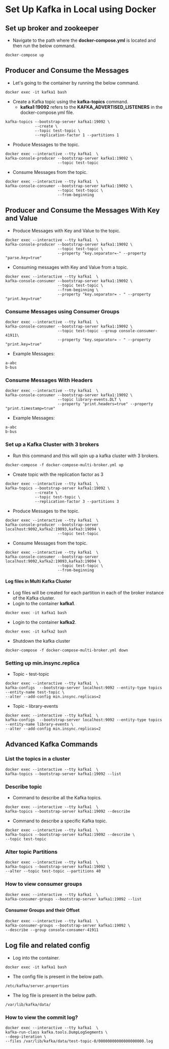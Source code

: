 # Set Up Kafka in Local using Docker

## Set up broker and zookeeper

- Navigate to the path where the **docker-compose.yml** is located and then run the below command.

```
docker-compose up
```

## Producer and Consume the Messages

- Let's going to the container by running the below command.

```
docker exec -it kafka1 bash
```

- Create a Kafka topic using the **kafka-topics** command.
    - **kafka1:19092** refers to the **KAFKA_ADVERTISED_LISTENERS** in the docker-compose.yml file.

```
kafka-topics --bootstrap-server kafka1:19092 \
             --create \
             --topic test-topic \
             --replication-factor 1 --partitions 1
```

- Produce Messages to the topic.

```
docker exec --interactive --tty kafka1  \
kafka-console-producer --bootstrap-server kafka1:19092 \
                       --topic test-topic
```

- Consume Messages from the topic.

```
docker exec --interactive --tty kafka1  \
kafka-console-consumer --bootstrap-server kafka1:19092 \
                       --topic test-topic \
                       --from-beginning
```

## Producer and Consume the Messages With Key and Value

- Produce Messages with Key and Value to the topic.

```
docker exec --interactive --tty kafka1  \
kafka-console-producer --bootstrap-server kafka1:19092 \
                       --topic test-topic \
                       --property "key.separator=-" --property "parse.key=true"
```

- Consuming messages with Key and Value from a topic.

```
docker exec --interactive --tty kafka1  \
kafka-console-consumer --bootstrap-server kafka1:19092 \
                       --topic test-topic \
                       --from-beginning \
                       --property "key.separator= - " --property "print.key=true"
```

### Consume Messages using Consumer Groups


```
docker exec --interactive --tty kafka1  \
kafka-console-consumer --bootstrap-server kafka1:19092 \
                       --topic test-topic --group console-consumer-41911\
                       --property "key.separator= - " --property "print.key=true"
```

- Example Messages:

```
a-abc
b-bus
```

### Consume Messages With Headers

```
docker exec --interactive --tty kafka1  \
kafka-console-consumer --bootstrap-server kafka1:19092 \
                       --topic library-events.DLT \
                       --property "print.headers=true" --property "print.timestamp=true" 
```

- Example Messages:

```
a-abc
b-bus
```

### Set up a Kafka Cluster with 3 brokers

- Run this command and this will spin up a kafka cluster with 3 brokers.

```
docker-compose -f docker-compose-multi-broker.yml up
```

- Create topic with the replication factor as 3

```
docker exec --interactive --tty kafka1  \
kafka-topics --bootstrap-server kafka1:19092 \
             --create \
             --topic test-topic \
             --replication-factor 3 --partitions 3
```

- Produce Messages to the topic.

```
docker exec --interactive --tty kafka1  \
kafka-console-producer --bootstrap-server localhost:9092,kafka2:19093,kafka3:19094 \
                       --topic test-topic
```

- Consume Messages from the topic.

```
docker exec --interactive --tty kafka1  \
kafka-console-consumer --bootstrap-server localhost:9092,kafka2:19093,kafka3:19094 \
                       --topic test-topic \
                       --from-beginning
```
#### Log files in Multi Kafka Cluster

- Log files will be created for each partition in each of the broker instance of the Kafka cluster.
-  Login to the container **kafka1**.
  ```
  docker exec -it kafka1 bash
  ```
-  Login to the container **kafka2**.
  ```
  docker exec -it kafka2 bash
  ```

- Shutdown the kafka cluster

```
docker-compose -f docker-compose-multi-broker.yml down
```

### Setting up min.insync.replica

- Topic - test-topic

```
docker exec --interactive --tty kafka1  \
kafka-configs  --bootstrap-server localhost:9092 --entity-type topics --entity-name test-topic \
--alter --add-config min.insync.replicas=2
```

- Topic - library-events

```
docker exec --interactive --tty kafka1  \
kafka-configs  --bootstrap-server localhost:9092 --entity-type topics --entity-name library-events \
--alter --add-config min.insync.replicas=2
```
## Advanced Kafka Commands

### List the topics in a cluster

```
docker exec --interactive --tty kafka1  \
kafka-topics --bootstrap-server kafka1:19092 --list

```

### Describe topic

- Command to describe all the Kafka topics.

```
docker exec --interactive --tty kafka1  \
kafka-topics --bootstrap-server kafka1:19092 --describe
```

- Command to describe a specific Kafka topic.

```
docker exec --interactive --tty kafka1  \
kafka-topics --bootstrap-server kafka1:19092 --describe \
--topic test-topic
```

### Alter topic Partitions

```
docker exec --interactive --tty kafka1  \
kafka-topics --bootstrap-server kafka1:19092 \
--alter --topic test-topic --partitions 40
```

### How to view consumer groups

```
docker exec --interactive --tty kafka1  \
kafka-consumer-groups --bootstrap-server kafka1:19092 --list
```

#### Consumer Groups and their Offset

```
docker exec --interactive --tty kafka1  \
kafka-consumer-groups --bootstrap-server kafka1:19092 \
--describe --group console-consumer-41911
```

## Log file and related config

- Log into the container.

```
docker exec -it kafka1 bash
```

- The config file is present in the below path.

```
/etc/kafka/server.properties
```

- The log file is present in the below path.

```
/var/lib/kafka/data/
```

### How to view the commit log?

```
docker exec --interactive --tty kafka1  \
kafka-run-class kafka.tools.DumpLogSegments \
--deep-iteration \
--files /var/lib/kafka/data/test-topic-0/00000000000000000000.log

```